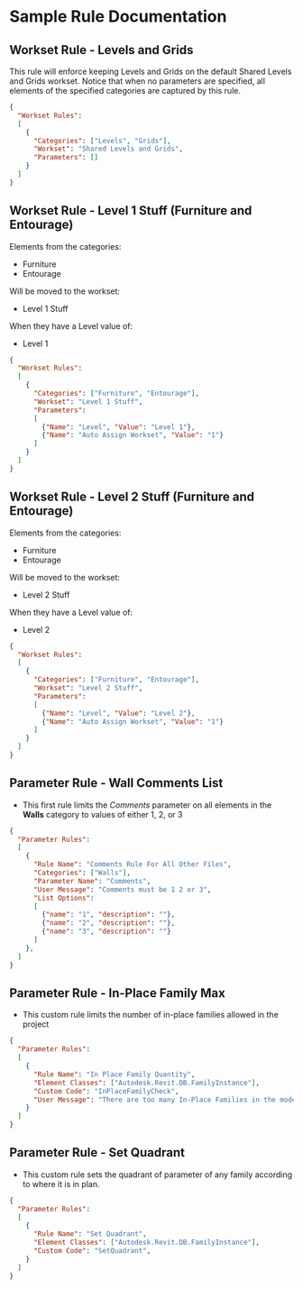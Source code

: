# Sample Rule Documentation

## Workset Rule - Levels and Grids
This rule will enforce keeping Levels and Grids on the default Shared Levels and Grids workset. Notice that when no parameters are specified, all elements of the specified categories are captured by this rule.

```json
{
  "Workset Rules":
  [
    {
      "Categories": ["Levels", "Grids"],
      "Workset": "Shared Levels and Grids",
      "Parameters": []
    }
  ]
}
```

## Workset Rule - Level 1 Stuff (Furniture and Entourage)
Elements from the categories:
- Furniture
- Entourage

Will be moved to the workset:
- Level 1 Stuff

When they have a Level value of:
- Level 1

```json
{
  "Workset Rules":
  [
    {
      "Categories": ["Furniture", "Entourage"],
      "Workset": "Level 1 Stuff",
      "Parameters":
      [
        {"Name": "Level", "Value": "Level 1"},
        {"Name": "Auto Assign Workset", "Value": "1"}
      ]
    }
  ]
}
```

## Workset Rule - Level 2 Stuff (Furniture and Entourage)
Elements from the categories:
- Furniture
- Entourage

Will be moved to the workset:
- Level 2 Stuff

When they have a Level value of:
- Level 2

```json
{
  "Workset Rules":
  [
    {
      "Categories": ["Furniture", "Entourage"],
      "Workset": "Level 2 Stuff",
      "Parameters":
      [
        {"Name": "Level", "Value": "Level 2"},
        {"Name": "Auto Assign Workset", "Value": "1"}
      ]
    }
  ]
}
```

## Parameter Rule - Wall Comments List
- This first rule limits the _Comments_ parameter on all elements in the **Walls** category to values of either 1, 2, or 3

```json
{
  "Parameter Rules": 
  [
    {
      "Rule Name": "Comments Rule For All Other Files",
      "Categories": ["Walls"],
      "Parameter Name": "Comments",
      "User Message": "Comments must be 1 2 or 3",
      "List Options":
      [
        {"name": "1", "description": ""},
        {"name": "2", "description": ""},
        {"name": "3", "description": ""}
      ]
    },
  ]
}
```

## Parameter Rule - In-Place Family Max
- This custom rule limits the number of in-place families allowed in the project

```json
{
  "Parameter Rules": 
  [
    {
      "Rule Name": "In Place Family Quantity",
      "Element Classes": ["Autodesk.Revit.DB.FamilyInstance"],
      "Custom Code": "InPlaceFamilyCheck",
      "User Message": "There are too many In-Place Families in the model."
    }
  ]
}
```

## Parameter Rule - Set Quadrant
- This custom rule sets the quadrant of parameter of any family according to where it is in plan.

```json
{
  "Parameter Rules":
  [
    {
      "Rule Name": "Set Quadrant",
      "Element Classes": ["Autodesk.Revit.DB.FamilyInstance"],
      "Custom Code": "SetQuadrant",
    }
  ]
}
```
